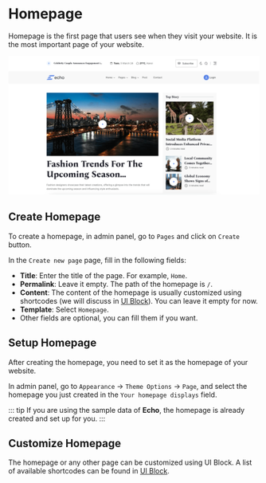# Homepage

Homepage is the first page that users see when they visit your website. It is the most important page of your website.

![Overview](./images/overview.png)

## Create Homepage

To create a homepage, in admin panel, go to `Pages` and click on `Create` button.

In the `Create new page` page, fill in the following fields:

- **Title**: Enter the title of the page. For example, `Home`.
- **Permalink**: Leave it empty. The path of the homepage is `/`.
- **Content**: The content of the homepage is usually customized using shortcodes (we will discuss
  in [UI Block](./usage-ui-block.md)). You can
  leave it empty for now.
- **Template**: Select `Homepage`.
- Other fields are optional, you can fill them if you want.

## Setup Homepage

After creating the homepage, you need to set it as the homepage of your website.

In admin panel, go to `Appearance` -> `Theme Options` -> `Page`, and select the homepage you just created in
the `Your homepage displays` field.

::: tip
If you are using the sample data of **Echo**, the homepage is already created and set up for you.
:::

## Customize Homepage

The homepage or any other page can be customized using UI Block. A list of available
shortcodes can be found in [UI Block](./usage-ui-block.md#available-shortcodes).